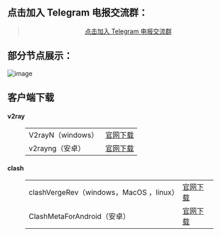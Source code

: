 <h2>点击加入 Telegram 电报交流群：</h2>
<blockquote>
<p style="text-align: center;"><a href="https://t.me/skka3134C">点击加入 Telegram 电报交流群</a></p>
</blockquote> 
<h2>部分节点展示：</h2>

![image](https://github.com/user-attachments/assets/a57443de-5ceb-497d-ba85-135f1b8c59a6)



<h2>客户端下载</h2>
<h4>v2ray</h4>
<figure class="wp-block-table alignwide is-style-stripes"><table><tbody><tr><td>V2rayN（windows）</td><td><a href="https://github.com/2dust/v2rayN/releases/latest" target="_blank" rel="noreferrer noopener">官网下载<tr><td>v2rayng（安卓）</td><td><a href="https://github.com/2dust/v2rayNG/releases" target="_blank" rel="noreferrer noopener">官网下载</a></td></tr></tbody></table></figure>
<h4>clash</h4>
<figure class="wp-block-table alignwide is-style-stripes"><table><tbody><tr><td>clashVergeRev（windows，MacOS ，linux）</td><td><a href="https://github.com/clash-verge-rev/clash-verge-rev/releases/latest" target="_blank" rel="noreferrer noopener">官网下载<tr><td>ClashMetaForAndroid（安卓）</td><td><a href="https://github.com/MetaCubeX/ClashMetaForAndroid/releases" target="_blank" rel="noreferrer noopener">官网下载</a></td></tr></tbody></table></figure>

